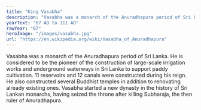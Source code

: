 ```yaml
---
title: "King Vasabha"
description: "Vasabha was a monarch of the Anuradhapura period of Sri Lanka. He is considered to be the pioneer of the construction of large-scale irrigation works and underground waterways in Sri Lanka to support paddy cultivation. 11 reservoirs and 12 canals were constructed during his reign. He also constructed several Buddhist temples in addition to renovating already existing ones. Vasabha started a new dynasty in the history of Sri Lankan monarchs, having seized the throne after killing Subharaja, the then ruler of Anuradhapura."
yearText: "67 AD to 111 AD"
rawYear: "67"
heroImage: "/images/vasabha.jpg"
url: "https://en.wikipedia.org/wiki/Vasabha_of_Anuradhapura"
---
```


Vasabha was a monarch of the Anuradhapura period of Sri Lanka. He is considered to be the pioneer of the construction of large-scale irrigation works and underground waterways in Sri Lanka to support paddy cultivation. 11 reservoirs and 12 canals were constructed during his reign. He also constructed several Buddhist temples in addition to renovating already existing ones. Vasabha started a new dynasty in the history of Sri Lankan monarchs, having seized the throne after killing Subharaja, the then ruler of Anuradhapura.
